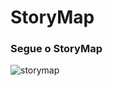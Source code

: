 # StoryMap

### Segue o StoryMap

<img src="https://raw.githubusercontent.com/unb-mds/2024-2-Squad14/refs/heads/main/gitpage/docs/img_docs/storymap.png" alt ="storymap">

